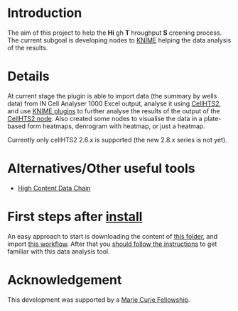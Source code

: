 # Introduction #

The aim of this project to help the **Hi** gh **T** hroughput **S** creening process. The current subgoal is developing nodes to [KNIME](http://knime.org/) helping the data analysis of the results.

# Details #

At current stage the plugin is able to import data (the summary by wells data) from IN Cell Analyser 1000 Excel output, analyse it using [CellHTS2](http://www.dkfz.de/signaling/cellHTS/), and use [KNIME plugins](http://knime.org/) to further analyse the results of the output of the [CellHTS2 node](CellHTS2Node.md). Also created some nodes to visualise the data in a plate-based form heatmaps, denrogram with heatmap, or just a heatmap.

Currently only cellHTS2 2.6.x is supported (the new 2.8.x series is not yet).

# Alternatives/Other useful tools #

  * [High Content Data Chain](http://hcdc.ethz.ch/)

# First steps after [install](Install.md) #
An easy approach to start is downloading the content of [this folder](http://hits.googlecode.com/svn/ie.tcd.imm.knime.test/trunk/testdata/plate8/), and import [this workflow](http://hits.googlecode.com/svn/ie.tcd.imm.knime.test/trunk/testdata/workflows/sampleCellHTS2/sample1.zip). After that you [should follow the instructions](http://hits.googlecode.com/svn/ie.tcd.imm.knime.test/trunk/testdata/workflows/sampleCellHTS2/readme.txt) to get familiar with this data analysis tool.

# Acknowledgement #

This development was supported by a [Marie Curie Fellowship](http://cordis.europa.eu/improving/fellowships/home.htm).